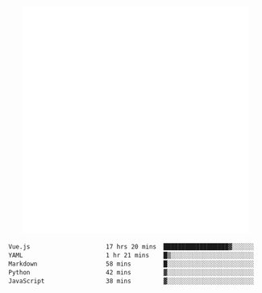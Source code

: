 <div align="center">
    <a href="https://konst.fish">
        <img src="https://raw.githubusercontent.com/konstfish/konstfish/master/fish.svg" alt="Logo" width="450"/>
    </a>
</div>

<!--START_SECTION:waka-->

```txt
Vue.js                     17 hrs 20 mins  ██████████████████▓░░░░░░   74.79 %
YAML                       1 hr 21 mins    █▒░░░░░░░░░░░░░░░░░░░░░░░   05.84 %
Markdown                   58 mins         █░░░░░░░░░░░░░░░░░░░░░░░░   04.23 %
Python                     42 mins         ▓░░░░░░░░░░░░░░░░░░░░░░░░   03.08 %
JavaScript                 38 mins         ▓░░░░░░░░░░░░░░░░░░░░░░░░   02.80 %
```

<!--END_SECTION:waka-->

